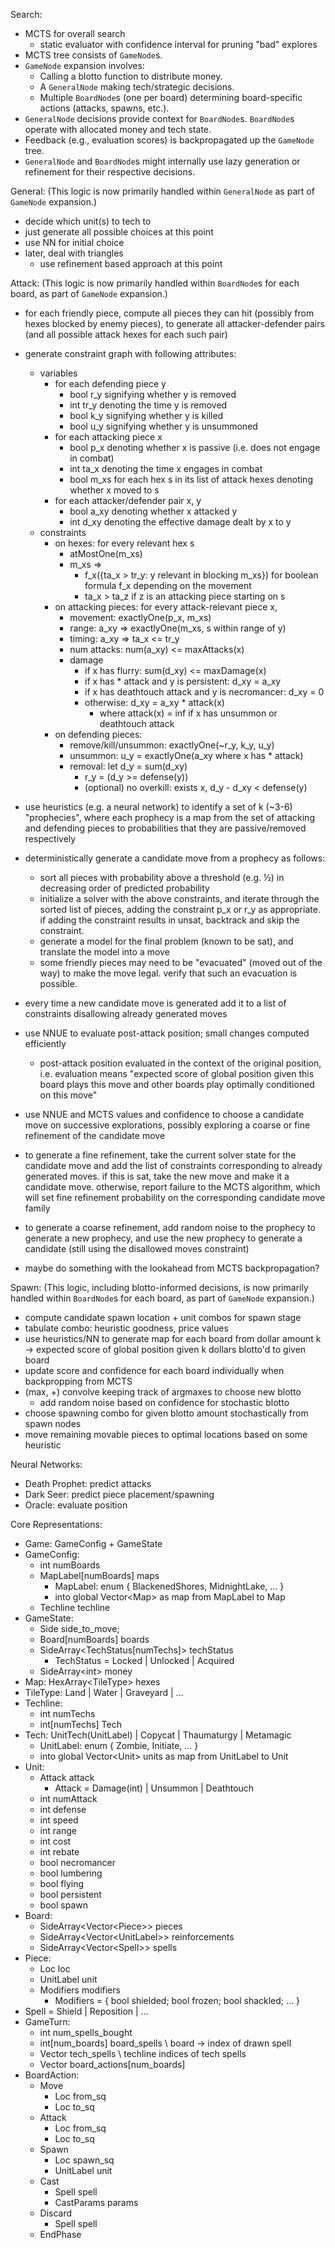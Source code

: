 Search:

- MCTS for overall search  
  - static evaluator with confidence interval for pruning "bad" explores  
- MCTS tree consists of `GameNode`s.
- `GameNode` expansion involves:
  - Calling a blotto function to distribute money.
  - A `GeneralNode` making tech/strategic decisions.
  - Multiple `BoardNode`s (one per board) determining board-specific actions (attacks, spawns, etc.).
- `GeneralNode` decisions provide context for `BoardNode`s. `BoardNode`s operate with allocated money and tech state.  
- Feedback (e.g., evaluation scores) is backpropagated up the `GameNode` tree.
- `GeneralNode` and `BoardNode`s might internally use lazy generation or refinement for their respective decisions.

General:
(This logic is now primarily handled within `GeneralNode` as part of `GameNode` expansion.)

- decide which unit(s) to tech to  
- just generate all possible choices at this point  
- use NN for initial choice   
- later, deal with triangles  
  - use refinement based approach at this point

Attack:
(This logic is now primarily handled within `BoardNode`s for each board, as part of `GameNode` expansion.)

- for each friendly piece, compute all pieces they can hit (possibly from hexes blocked by enemy pieces), to generate all attacker-defender pairs (and all possible attack hexes for each such pair)  
- generate constraint graph with following attributes:  
  - variables  
    - for each defending piece y  
      - bool r\_y signifying whether y is removed  
      - int tr\_y denoting the time y is removed  
      - bool k\_y signifying whether y is killed  
      - bool u\_y signifying whether y is unsummoned  
    - for each attacking piece x   
      - bool p\_x denoting whether x is passive (i.e. does not engage in combat)  
      - int ta\_x denoting the time x engages in combat  
      - bool m\_xs for each hex s in its list of attack hexes denoting whether x moved to s  
    - for each attacker/defender pair x, y  
      - bool a\_xy denoting whether x attacked y  
      - int d\_xy denoting the effective damage dealt by x to y  
  - constraints  
    - on hexes: for every relevant hex s  
      - atMostOne(m\_xs)   
      - m\_xs \=\>  
        - f\_x({ta\_x \> tr\_y: y relevant in blocking m\_xs}) for boolean formula f\_x depending on the movement    
        - ta\_x \> ta\_z if z is an attacking piece starting on s  
    - on attacking pieces: for every attack-relevant piece x,   
      - movement: exactlyOne(p\_x, m\_xs)  
      - range: a\_xy \=\> exactlyOne(m\_xs, s within range of y)  
      - timing: a\_xy \=\> ta\_x \<= tr\_y  
      - num attacks: num(a\_xy) \<= maxAttacks(x)   
      - damage  
        - if x has flurry: sum(d\_xy) \<= maxDamage(x)  
        - if x has \* attack and y is persistent: d\_xy \= a\_xy  
        - if x has deathtouch attack and y is necromancer: d\_xy \= 0  
        - otherwise: d\_xy \= a\_xy \* attack(x)  
          - where attack(x) \= inf if x has unsummon or deathtouch attack   
    - on defending pieces:  
      - remove/kill/unsummon: exactlyOne(\~r\_y, k\_y, u\_y)  
      - unsummon: u\_y \= exactlyOne(a\_xy where x has \* attack)  
      - removal: let d\_y \= sum(d\_xy)  
        - r\_y \= (d\_y \>= defense(y))	  
        - (optional) no overkill: exists x, d\_y \- d\_xy \< defense(y)

      

- use heuristics (e.g. a neural network) to identify a set of k (\~3-6) "prophecies", where each prophecy is a map from the set of attacking and defending pieces to probabilities that they are passive/removed respectively  
- deterministically generate a candidate move from a prophecy as follows:  
  - sort all pieces with probability above a threshold (e.g. ½) in decreasing order of predicted probability   
  - initialize a solver with the above constraints, and iterate through the sorted list of pieces, adding the constraint p\_x or r\_y as appropriate. if adding the constraint results in unsat, backtrack and skip the constraint.   
  - generate a model for the final problem (known to be sat), and translate the model into a move  
  - some friendly pieces may need to be "evacuated" (moved out of the way) to make the move legal. verify that such an evacuation is possible.  
- every time a new candidate move is generated add it to a list of constraints disallowing already generated moves   
- use NNUE to evaluate post-attack position; small changes computed efficiently  
  - post-attack position evaluated in the context of the original position, i.e. evaluation means "expected score of global position given this board plays this move and other boards play optimally conditioned on this move"  
- use NNUE and MCTS values and confidence to choose a candidate move on successive explorations, possibly exploring a coarse or fine refinement of the candidate move  
- to generate a fine refinement, take the current solver state for the candidate move and add the list of constraints corresponding to already generated moves. if this is sat, take the new move and make it a candidate move. otherwise, report failure to the MCTS algorithm, which will set fine refinement probability on the corresponding candidate move family  
- to generate a coarse refinement, add random noise to the prophecy to generate a new prophecy, and use the new prophecy to generate a candidate (still using the disallowed moves constraint)    
- maybe do something with the lookahead from MCTS backpropagation?

Spawn:
(This logic, including blotto-informed decisions, is now primarily handled within `BoardNode`s for each board, as part of `GameNode` expansion.)

- compute candidate spawn location \+ unit combos for spawn stage  
- tabulate combo: heuristic goodness, price values  
- use heuristics/NN to generate map for each board from dollar amount k \-\> expected score of global position given k dollars blotto'd to given board  
- update score and confidence for each board individually when backpropping from MCTS  
- (max, \+) convolve keeping track of argmaxes to choose new blotto  
  - add random noise based on confidence for stochastic blotto  
- choose spawning combo for given blotto amount stochastically from spawn nodes  
- move remaining movable pieces to optimal locations based on some heuristic

Neural Networks:

- Death Prophet: predict attacks  
- Dark Seer: predict piece placement/spawning  
- Oracle: evaluate position

Core Representations:

- Game: GameConfig \+ GameState  
- GameConfig:   
  - int numBoards  
  - MapLabel\[numBoards\] maps  
    - MapLabel: enum { BlackenedShores, MidnightLake, … }  
    - into global Vector\<Map\> as map from MapLabel to Map  
  - Techline techline  
- GameState:  
  - Side side_to_move;
  - Board\[numBoards\] boards  
  - SideArray\<TechStatus\[numTechs\]\> techStatus  
    - TechStatus \= Locked | Unlocked | Acquired  
  - SideArray\<int\> money  
- Map: HexArray\<TileType\> hexes  
- TileType: Land | Water | Graveyard | …   
- Techline:  
  - int numTechs  
  - int\[numTechs\] Tech  
- Tech: UnitTech(UnitLabel) | Copycat | Thaumaturgy | Metamagic  
  - UnitLabel: enum { Zombie, Initiate, … }  
  - into global Vector\<Unit\> units as map from UnitLabel to Unit  
- Unit:  
  - Attack attack  
    - Attack \= Damage(int) | Unsummon | Deathtouch  
  - int numAttack  
  - int defense  
  - int speed  
  - int range  
  - int cost  
  - int rebate  
  - bool necromancer  
  - bool lumbering  
  - bool flying  
  - bool persistent  
  - bool spawn  
- Board:  
  - SideArray\<Vector\<Piece\>\> pieces  
  - SideArray\<Vector\<UnitLabel\>\> reinforcements  
  - SideArray\<Vector\<Spell\>\> spells  
- Piece:  
  - Loc loc  
  - UnitLabel unit  
  - Modifiers modifiers  
    - Modifiers \= { bool shielded; bool frozen; bool shackled; … }  
- Spell \= Shield | Reposition | …  
- GameTurn:  
  - int num_spells_bought
  - int\[num_boards\] board_spells \\ board -> index of drawn spell
  - Vector<int> tech_spells \\ techline indices of tech spells 
  - Vector<BoardAction> board_actions[num_boards]
- BoardAction:  
  - Move   
    - Loc from\_sq  
    - Loc to\_sq  
  - Attack  
    - Loc from\_sq  
    - Loc to\_sq  
  - Spawn  
    - Loc spawn\_sq  
    - UnitLabel unit  
  - Cast  
    - Spell spell  
    - CastParams params  
  - Discard  
    - Spell spell  
  - EndPhase
